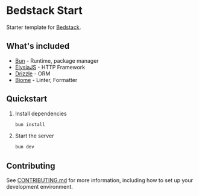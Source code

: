 # Bedstack Start

Starter template for [Bedstack](https://github.com/bedtime-coders/bedstack).

## What's included

- [Bun](https://bun.sh) - Runtime, package manager
- [ElysiaJS](https://elysiajs.com) - HTTP Framework
- [Drizzle](https://orm.drizzle.team) - ORM
- [Biome](https://biomejs.dev) - Linter, Formatter

## Quickstart

1. Install dependencies

   ```bash
   bun install
   ```

2. Start the server

   ```bash
   bun dev
   ```

## Contributing

See [CONTRIBUTING.md](./CONTRIBUTING.md) for more information, including how to set up your development environment.
